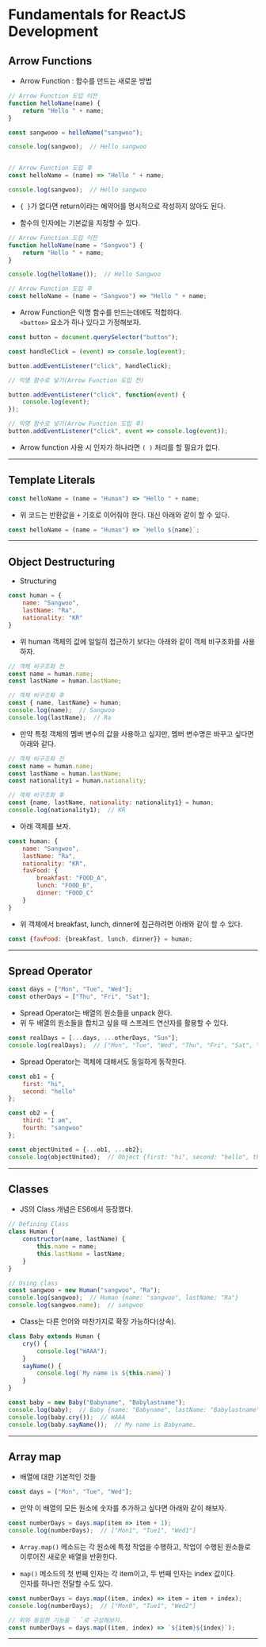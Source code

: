 <h1>Fundamentals for ReactJS Development</h1>

<h2>Arrow Functions</h2>

* Arrow Function : 함수를 만드는 새로운 방법

```js
// Arrow Function 도입 이전
function helloName(name) {
    return "Hello " + name;
}

const sangwooo = helloName("sangwoo");

console.log(sangwoo);  // Hello sangwoo


// Arrow Function 도입 후
const helloName = (name) => "Hello " + name;

console.log(sangwoo);  // Hello sangwoo
```

* `{ }`가 없다면 return이라는 예약어를 명시적으로 작성하지 않아도 된다.

* 함수의 인자에는 기본값을 지정할 수 있다.  

```js
// Arrow Function 도입 이전
function helloName(name = "Sangwoo") {
    return "Hello " + name;
}

console.log(helloName());  // Hello Sangwoo

// Arrow Function 도입 후
const helloName = (name = "Sangwoo") => "Hello " + name;
```

* Arrow Function은 익명 함수를 만드는데에도 적합하다.   
  `<button>` 요소가 하나 있다고 가정해보자.

```js
const button = document.querySelector("button");

const handleClick = (event) => console.log(event);

button.addEventListener("click", handleClick);

// 익명 함수로 넣기(Arrow Function 도입 전)

button.addEventListener("click", function(event) {
    console.log(event);
});

// 익명 함수로 넣기(Arrow Function 도입 후)
button.addEventListener("click", event => console.log(event));
```

* Arrow function 사용 시 인자가 하나라면 `( )` 처리를 할 필요가 없다.

<hr/>

<h2>Template Literals</h2>

```js
const helloName = (name = "Human") => "Hello " + name;
```

* 위 코드는 반환값을 `+` 기호로 이어줘야 한다. 대신 아래와 같이 할 수 있다.
```js
const helloName = (name = "Human") => `Hello ${name}`;
```

<hr/>

<h2>Object Destructuring</h2>

* Structuring

```js
const human = {
    name: "Sangwoo",
    lastName: "Ra",
    nationality: "KR"
}
```

* 위 human 객체의 값에 일일히 접근하기 보다는 아래와 같이 객체 비구조화를 사용하자.
```js
// 객체 비구조화 전
const name = human.name;
const lastName = human.lastName;

// 객체 비구조화 후
const { name, lastName} = human;
console.log(name);  // Sangwoo
console.log(lastName);  // Ra
```

* 만약 특정 객체의 멤버 변수의 값을 사용하고 싶지만, 멤버 변수명은 바꾸고 싶다면 아래와 같다.
```js
// 객체 비구조화 전
const name = human.name;
const lastName = human.lastName;
const nationality1 = human.nationality;

// 객체 비구조화 후
const {name, lastName, nationality: nationality1} = human;
console.log(nationality1);  // KR
```

* 아래 객체를 보자.
```js
const human: {
    name: "Sangwoo",
    lastName: "Ra",
    nationality: "KR",
    favFood: {
        breakfast: "FOOD_A",
        lunch: "FOOD_B",
        dinner: "FOOD_C"
    }
}
```

* 위 객체에서 breakfast, lunch, dinner에 접근하려면 아래와 같이 할 수 있다.
```js
const {favFood: {breakfast, lunch, dinner}} = human;
```
<hr/>

<h2>Spread Operator</h2>

```js
const days = ["Mon", "Tue", "Wed"];
const otherDays = ["Thu", "Fri", "Sat"];
```

* Spread Operator는 배열의 원소들을 unpack 한다.
* 위 두 배열의 원소들을 합치고 싶을 때 스프레드 연산자를 활용할 수 있다.
```js
const realDays = [...days, ...otherDays, "Sun"];
console.log(realDays);  // ["Mon", "Tue", "Wed", "Thu", "Fri", "Sat", "Sun"]
```

* Spread Operator는 객체에 대해서도 동일하게 동작한다.
```js
const ob1 = {
    first: "hi",
    second: "hello"
};

const ob2 = {
    third: "I am",
    fourth: "sangwoo"
};

const objectUnited = {...ob1, ...ob2};
console.log(objectUnited);  // Object {first: "hi", second: "hello", third: "I am", fourth: "sangwoo"}
```
<hr/>

<h2>Classes</h2>

* JS의 Class 개념은 ES6에서 등장했다.

```js
// Defining Class
class Human {
    constructor(name, lastName) {
        this.name = name;
        this.lastName = lastName;
    }
}

// Using class
const sangwoo = new Human("sangwoo", "Ra");
console.log(sangwoo);  // Human {name: "sangwoo", lastName: "Ra"}
console.log(sangwoo.name);  // sangwoo
```

* Class는 다른 언어와 마찬가지로 확장 가능하다(상속).
```js
class Baby extends Human {
    cry() {
        console.log("WAAA");
    }
    sayName() {
        console.log(`My name is ${this.name}`)
    }
}

const baby = new Baby("Babyname", "Babylastname");
console.log(baby);  // Baby {name: "Babyname", lastName: "Babylastname"}
console.log(baby.cry());  // WAAA
console.log(baby.sayName());  // My name is Babyname.
```
<hr/>

<h2>Array map</h2>

* 배열에 대한 기본적인 것들
```js
const days = ["Mon", "Tue", "Wed"];
```

* 만약 이 배열의 모든 원소에 숫자를 추가하고 싶다면 아래와 같이 해보자.
```js
const numberDays = days.map(item => item + 1);
console.log(numberDays);  // ["Mon1", "Tue1", "Wed1"]
```

* `Array.map()` 메소드는 각 원소에 특정 작업을 수행하고, 작업이 수행된 원소들로 이루어진 새로운 배열을 반환한다.

* `map()` 메소드의 첫 번째 인자는 각 item이고, 두 번째 인자는 index 값이다.   
  인자를 하나만 전달할 수도 있다.
```js
const numberDays = days.map((item, index) => item = item + index);
console.log(numberDays);  // ["Mon0", "Tue1", "Wed2"]

// 위와 동일한 기능을 ` `로 구성해보자.
const numberDays = days.map((item, index) => `${item}${index}`);
```
<hr/>

